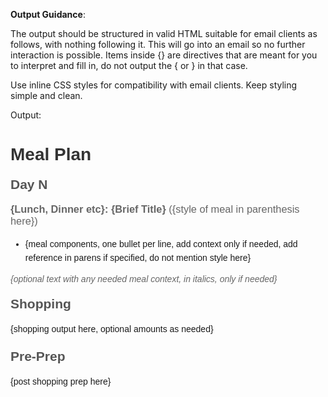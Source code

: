 **Output Guidance**:

The output should be structured in valid HTML suitable for email clients as follows, with nothing following it. This will go into an email so no further interaction is possible. Items inside {} are directives that are meant for you to interpret and fill in, do not output the { or } in that case.

Use inline CSS styles for compatibility with email clients. Keep styling simple and clean.

Output:


<h1 style="color: #333; font-family: Arial, sans-serif;">Meal Plan</h1>

<h2 style="color: #555; font-family: Arial, sans-serif; margin-top: 20px;">Day N</h2>

<h3 style="color: #666; font-family: Arial, sans-serif; margin-top: 15px;">{Lunch, Dinner etc}: {Brief Title} <span style="font-weight: normal;">({style of meal in parenthesis here})</span></h3>

<ul style="font-family: Arial, sans-serif; line-height: 1.6;">
  <li>{meal components, one bullet per line, add context only if needed, add reference in parens if specified, do not mention style here}</li>
</ul>

<p style="font-family: Arial, sans-serif; font-style: italic; color: #666; margin-top: 10px;">{optional text with any needed meal context, in italics, only if needed}</p>

<h2 style="color: #555; font-family: Arial, sans-serif; margin-top: 20px;">Shopping</h2>

<p style="font-family: Arial, sans-serif; line-height: 1.6;">{shopping output here, optional amounts as needed}</p>

<h2 style="color: #555; font-family: Arial, sans-serif; margin-top: 20px;">Pre-Prep</h2>

<p style="font-family: Arial, sans-serif; line-height: 1.6;">{post shopping prep here}</p>
